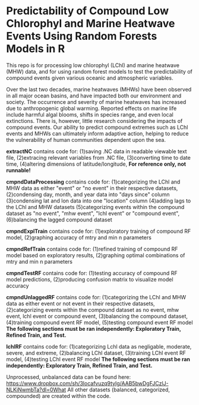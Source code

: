# Predictability of Compound Low Chlorophyl and Marine Heatwave Events Using Random Forests Models in R
This repo is for processing low chlorophyl (LChl) and marine heatwave (MHW) data, and for using random forest models to test the predictability of compound events given various oceanic and atmospheric variables.

Over the last two decades, marine heatwaves (MHWs) have been observed in all major ocean basins, and have impacted both our environment and society. The occurrence and severity of marine heatwaves has increased due to anthropogenic global warming. Reported effects on marine life include harmful algal blooms, shifts in species range, and even local extinctions. There is, however, little research considering the impacts of compound events. Our ability to predict compound extremes such as LChl events and MHWs can ultimately inform adaptive action, helping to reduce the vulnerability of human communities dependent upon the sea.

**extractNC** contains code for:
    (1)saving .NC data in readable viewable text file,
    (2)extracing relevant variables from .NC file,
    (3)converting time to date time,
    (4)altering dimensions of latitude/longitude,
    **For reference only, not runnable!**

**cmpndDataProcessing** contains code for:
    (1)categorizing the LChl and MHW data as either "event" or "no event" in their respective datasets,
    (2)condensing day, month, and year data into "days since" column
    (3)condensing lat and lon data into one "location" column
    (4)adding lags to the LChl and MHW datasets
    (5)categorizing events within the compound dataset as "no event", "mhw event", "lchl event" or "compound event",
    (6)balancing the lagged compound dataset

**cmpndExplTrain** contains code for:
    (1)exploratory training of compound RF model,
    (2)graphing accuracy of mtry and min n parameters

**cmpndRefTrain** contains code for:
    (1)refined training of compound RF model based on exploratory results,
    (2)graphing optimal combinations of mtry and min n parameters

**cmpndTestRF** contains code for:
    (1)testing accuracy of compound RF model predictions,
    (2)producing confusion matrix to visualize model accuracy

**cmpndUnlaggedRF** contains code for:
    (1)categorizing the LChl and MHW data as either event or not event in their respective datasets,
    (2)categorizing events within the compound dataset as no event, mhw event, lchl event or compound event,
    (3)balancing the compound dataset,
    (4)training compound event RF model,
    (5)testing compound event RF model
    **The following sections must be ran independently: Exploratory Train, Refined Train, and Test.**

**lchlRF** contains code for:
    (1)categorizing Lchl data as negligable, moderate, severe, and extreme,
    (2)balancing LChl dataset,
    (3)training LChl event RF model,
    (4)testing LChl event RF model
    **The following sections must be ran independently: Exploratory Train, Refined Train, and Test.**

Unprocessed, unbalanced data can be found here: https://www.dropbox.com/sh/3locafvuzq9tylg/AAB5bwDgFJCzlJ-NLKiNwmbTa?dl=0What
All other datasets (balanced, categorized, compounded) are created within the code.
